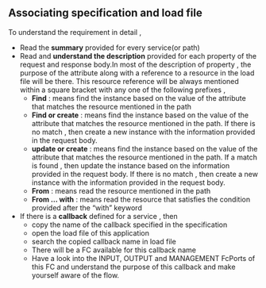 ## Associating specification and load file

To understand the requirement in detail , 
 - Read the **summary** provided for every service(or path)
 - Read and **understand the description** provided for each property of the request and response body.In most of the description of property , the purpose of the attribute along with a reference to a resource in the load file will be there. This resource reference will be always mentioned within a square bracket with any one of the following prefixes , 
   - **Find** : means find the instance based on the value of the attribute that matches the resource mentioned in the path
   - **Find or create** : means find the instance based on the value of the attribute that matches the resource mentioned in the path. If there is no match , then create a new instance with the information provided in the request body.
   - **update or create** : means find the instance based on the value of the attribute that matches the resource mentioned in the path. If a match is found , then update the instance based on the information provided in the request body. If there is no match , then create a new instance with the information provided in the request body.
   - **From** : means read the resource mentioned in the path
   - **From … with** : means read the resource that satisfies the condition provided after the “with” keyword
- If there is a **callback** defined for a service , then 
  - copy the name of the callback specified in the specification 
  - open the load file of this application
  - search the copied callback name in load file
  - There will be a FC available for this callback name 
  - Have a look into the INPUT, OUTPUT and MANAGEMENT FcPorts of this FC and understand the purpose of this callback and make yourself aware of the flow.



